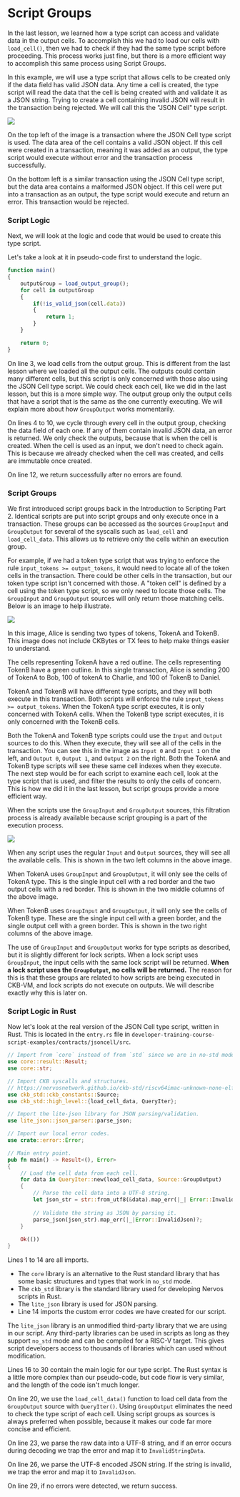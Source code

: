 # Script Groups

In the last lesson, we learned how a type script can access and validate data in the output cells. To accomplish this we had to load our cells with `load_cell()`, then we had to check if they had the same type script before proceeding. This process works just fine, but there is a more efficient way to accomplish this same process using Script Groups.

In this example, we will use a type script that allows cells to be created only if the data field has valid JSON data. Any time a cell is created, the type script will read the data that the cell is being created with and validate it as a JSON string. Trying to create a cell containing invalid JSON will result in the transaction being rejected. We will call this the "JSON Cell" type script.

![](../.gitbook/assets/valid-invalid-transaction%20%281%29.png)

On the top left of the image is a transaction where the JSON Cell type script is used. The data area of the cell contains a valid JSON object. If this cell were created in a transaction, meaning it was added as an output, the type script would execute without error and the transaction process successfully.

On the bottom left is a similar transaction using the JSON Cell type script, but the data area contains a malformed JSON object. If this cell were put into a transaction as an output, the type script would execute and return an error. This transaction would be rejected.

### Script Logic

Next, we will look at the logic and code that would be used to create this type script.

Let's take a look at it in pseudo-code first to understand the logic.

```javascript
function main()
{
    outputGroup = load_output_group();
    for cell in outputGroup
    {
        if(!is_valid_json(cell.data))
        {
            return 1;
        }
    }

    return 0;
}
```

On line 3, we load cells from the output group. This is different from the last lesson where we loaded all the output cells. The outputs could contain many different cells, but this script is only concerned with those also using the JSON Cell type script. We could check each cell, like we did in the last lesson, but this is a more simple way. The output group only the output cells that have a script that is the same as the one currently executing. We will explain more about how `GroupOutput` works momentarily.

On lines 4 to 10, we cycle through every cell in the output group, checking the data field of each one. If any of them contain invalid JSON data, an error is returned. We only check the outputs, because that is when the cell is created. When the cell is used as an input, we don't need to check again. This is because we already checked when the cell was created, and cells are immutable once created.

On line 12, we return successfully after no errors are found.

### Script Groups

We first introduced script groups back in the Introduction to Scripting Part 2. Identical scripts are put into script groups and only execute once in a transaction. These groups can be accessed as the sources `GroupInput` and `GroupOutput` for several of the syscalls such as `load_cell` and `load_cell_data`. This allows us to retrieve only the cells within an execution group.

For example, if we had a token type script that was trying to enforce the rule `input_tokens >= output_tokens`, it would need to locate all of the token cells in the transaction. There could be other cells in the transaction, but our token type script isn't concerned with those. A "token cell" is defined by a cell using the token type script, so we only need to locate those cells. The `GroupInput` and `GroupOutput` sources will only return those matching cells. Below is an image to help illustrate.

![](../.gitbook/assets/group-source-transaction.png)

In this image, Alice is sending two types of tokens, TokenA and TokenB. This image does not include CKBytes or TX fees to help make things easier to understand.

The cells representing TokenA have a red outline. The cells representing TokenB have a green outline. In this single transaction, Alice is sending 200 of TokenA to Bob, 100 of tokenA to Charlie, and 100 of TokenB to Daniel.

TokenA and TokenB will have different type scripts, and they will both execute in this transaction. Both scripts will enforce the rule `input_tokens >= output_tokens`. When the TokenA type script executes, it is only concerned with TokenA cells. When the TokenB type script executes, it is only concerned with the TokenB cells.

Both the TokenA and TokenB type scripts could use the `Input` and `Output` sources to do this. When they execute, they will see all of the cells in the transaction. You can see this in the image as `Input 0` and `Input 1` on the left, and `Output 0`, `Output 1`, and `Output 2` on the right. Both the TokenA and TokenB type scripts will see these same cell indexes when they execute. The next step would be for each script to examine each cell, look at the type script that is used, and filter the results to only the cells of concern. This is how we did it in the last lesson, but script groups provide a more efficient way.

When the scripts use the `GroupInput` and `GroupOutput` sources, this filtration process is already available because script grouping is a part of the execution process.

![](../.gitbook/assets/group-source-breakdown.png)

When any script uses the regular `Input` and `Output` sources, they will see all the available cells. This is shown in the two left columns in the above image.

When TokenA uses `GroupInput` and `GroupOutput`, it will only see the cells of TokenA type. This is the single input cell with a red border and the two output cells with a red border. This is shown in the two middle columns of the above image.

When TokenB uses `GroupInput` and `GroupOutput`, it will only see the cells of TokenB type. These are the single input cell with a green border, and the single output cell with a green border. This is shown in the two right columns of the above image.

The use of `GroupInput` and `GroupOutput` works for type scripts as described, but it is slightly different for lock scripts. When a lock script uses `GroupInput`, the input cells with the same lock script will be returned. **When a lock script uses the `GroupOutput`, no cells will be returned.** The reason for this is that these groups are related to how scripts are being executed in CKB-VM, and lock scripts do not execute on outputs. We will describe exactly why this is later on. 

### Script Logic in Rust

Now let's look at the real version of the JSON Cell type script, written in Rust. This is located in the `entry.rs` file in `developer-training-course-script-examples/contracts/jsoncell/src`.

```rust
// Import from `core` instead of from `std` since we are in no-std mode.
use core::result::Result;
use core::str;

// Import CKB syscalls and structures.
// https://nervosnetwork.github.io/ckb-std/riscv64imac-unknown-none-elf/doc/ckb_std/index.html
use ckb_std::ckb_constants::Source;
use ckb_std::high_level::{load_cell_data, QueryIter};

// Import the lite-json library for JSON parsing/validation.
use lite_json::json_parser::parse_json;

// Import our local error codes.
use crate::error::Error;

// Main entry point.
pub fn main() -> Result<(), Error>
{
    // Load the cell data from each cell.
    for data in QueryIter::new(load_cell_data, Source::GroupOutput)
    {
        // Parse the cell data into a UTF-8 string.
        let json_str = str::from_utf8(&data).map_err(|_| Error::InvalidStringData)?;
    
        // Validate the string as JSON by parsing it.
        parse_json(json_str).map_err(|_|Error::InvalidJson)?;
    }
    
    Ok(())
}
```

Lines 1 to 14 are all imports.

* The `core` library is an alternative to the Rust standard library that has some basic structures and types that work in `no_std` mode.
* The `ckb_std` library is the standard library used for developing Nervos scripts in Rust.
* The `lite_json` library is used for JSON parsing.
* Line 14 imports the custom error codes we have created for our script.

The `lite_json` library is an unmodified third-party library that we are using in our script. Any third-party libraries can be used in scripts as long as they support `no_std` mode and can be compiled for a RISC-V target. This gives script developers access to thousands of libraries which can used without modification.

Lines 16 to 30 contain the main logic for our type script. The Rust syntax is a little more complex than our pseudo-code, but code flow is very similar, and the length of the code isn't much longer.

 On line 20, we use the `load_cell_data()` function to load cell data from the `GroupOutput` source with `QueryIter()`. Using `GroupOutput` eliminates the need to check the type script of each cell. Using script groups as sources is always preferred when possible, because it makes our code far more concise and efficient.

On line 23, we parse the raw data into a UTF-8 string, and if an error occurs during decoding we trap the error and map it to `InvalidStringData`.

On line 26, we parse the UTF-8 encoded JSON string. If the string is invalid, we trap the error and map it to `InvalidJson`.

On line 29, if no errors were detected, we return success.


